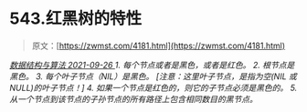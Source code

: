 <!--yml
category: 未分类
date: 0001-01-01 00:00:00
--->

# 543.红黑树的特性

> 原文：[https://zwmst.com/4181.html](https://zwmst.com/4181.html)

   [ *数据结构与算法* ](https://zwmst.com/%e6%95%b0%e6%8d%ae%e7%bb%93%e6%9e%84%e4%b8%8e%e7%ae%97%e6%b3%95)*[ <time datetime="2021-09-27T01:13:07+08:00"> 2021-09-26 </time> ](https://zwmst.com/4181.html)  1.  每个节点或者是黑色，或者是红色。
2.  根节点是黑色。
3.  每个叶子节点（NIL）是黑色。 [注意：这里叶子节点，是指为空(NIL 或NULL)的叶子节点！]
4.  如果一个节点是红色的，则它的子节点必须是黑色的。
5.  从一个节点到该节点的子孙节点的所有路径上包含相同数目的黑节点。*